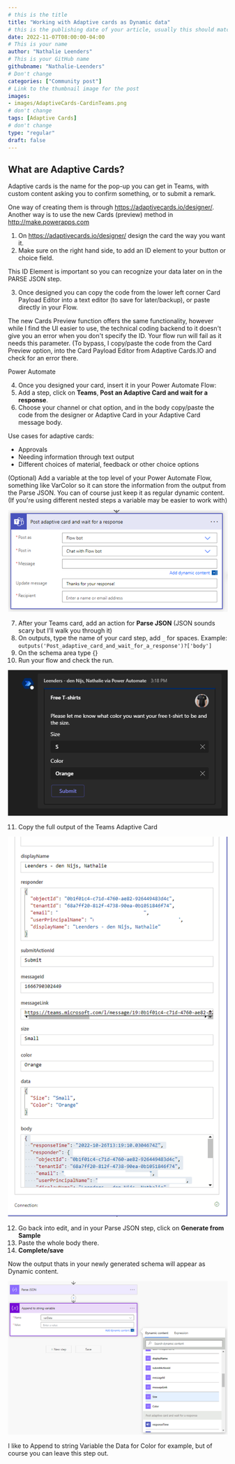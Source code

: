 ```yaml
---
# this is the title
title: "Working with Adaptive cards as Dynamic data"
# this is the publishing date of your article, usually this should match "now"
date: 2022-11-07T08:00:00-04:00
# This is your name
author: "Nathalie Leenders"
# This is your GitHub name
githubname: "Nathalie-Leenders"
# Don't change
categories: ["Community post"]
# Link to the thumbnail image for the post
images:
- images/AdaptiveCards-CardinTeams.png
# don't change
tags: [Adaptive Cards]
# don't change
type: "regular"
draft: false
---
```


## What are Adaptive Cards?

Adaptive cards is the name for the pop-up you can get in Teams, with custom content asking you to confirm something, or to submit a remark.

One way of creating them is through https://adaptivecards.io/designer/. 
Another way is to use the new Cards (preview) method in http://make.powerapps.com

1. On https://adaptivecards.io/designer/ design the card the way you want it.
2. Make sure on the right hand side, to add an ID element to your button or choice field.

This ID Element is important so you can recognize your data later on in the PARSE JSON step.

3. Once designed you can copy the code from the lower left corner Card Payload Editor into a text editor (to save for later/backup), or paste directly in your Flow. 

The new Cards Preview function offers the same functionality, however while I find the UI easier to use, the technical coding backend to it doesn't give you an error when you don't specify the ID.
Your flow run will fail as it needs this parameter. (To bypass, I copy/paste the code from the Card Preview option, into the Card Payload Editor from Adaptive Cards.IO and check for an error there.

Power Automate

4. Once you designed your card, insert it in your Power Automate Flow:
5. Add a step, click on **Teams**, **Post an Adaptive Card and wait for a response**.
6. Choose your channel or chat option, and in the body copy/paste the code from the designer or Adaptive Card in your Adaptive Card message body.

Use cases for adaptive cards:

* Approvals
* Needing information through text output
* Different choices of material, feedback or other choice options

(Optional) Add a variable at the top level of your Power Automate Flow, something like VarColor so it can store the information from the output from the Parse JSON. You can of course just keep it as regular dynamic content. 
(If you're using different nested steps a variable may be easier to work with)

![Teams Adaptive card without JSON](images/AdaptiveCard-EmptyBody.png)

7. After your Teams card, add an action for **Parse JSON** (JSON sounds scary but I’ll walk you through it)
8. On outputs, type the name of your card step, add `_` for spaces. Example: `outputs('Post_adaptive_card_and_wait_for_a_response')?['body']`
9. On the schema area type {}
10. Run your flow and check the run.

![Display the card in teams](images/AdaptiveCards-CardinTeams.png)


11. Copy the full output of the Teams Adaptive Card

![Body to copy](images/AdaptiveCard-Bodytocopy.png)

12. Go back into edit, and in your Parse JSON step, click on **Generate from Sample**
13. Paste the whole body there.
14. **Complete/save**

Now the output thats in your newly generated schema will appear as Dynamic content.

![Dynamic output](images/AdaptiveCard-DynamicContentResult.png)

I like to Append to string Variable the Data for Color for example, but of course you can leave this step out.
